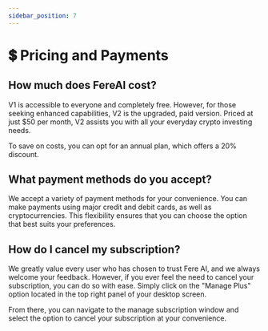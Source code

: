 ```yaml
---
sidebar_position: 7
---
```


# 💲 Pricing and Payments

## How much does FereAI cost?

V1 is accessible to everyone and completely free. However, for those seeking enhanced capabilities, V2 is the upgraded, paid version. Priced at just $50 per month, V2 assists you with all your everyday crypto investing needs.

To save on costs, you can opt for an annual plan, which offers a 20% discount.

## What payment methods do you accept?

We accept a variety of payment methods for your convenience. You can make payments using major credit and debit cards, as well as cryptocurrencies. This flexibility ensures that you can choose the option that best suits your preferences.

## How do I cancel my subscription?

We greatly value every user who has chosen to trust Fere AI, and we always welcome your feedback. However, if you ever feel the need to cancel your subscription, you can do so with ease. Simply click on the "Manage Plus" option located in the top right panel of your desktop screen.

From there, you can navigate to the manage subscription window and select the option to cancel your subscription at your convenience.

